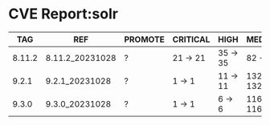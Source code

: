 # CVE Report:solr
|  TAG   |       REF       | PROMOTE | CRITICAL |   HIGH   |   MEDIUM   |   LOW    | UNKNOWN |
|--------|-----------------|---------|----------|----------|------------|----------|---------|
| 8.11.2 | 8.11.2_20231028 | ?       | 21 -> 21 | 35 -> 35 | 82 -> 82   | 39 -> 39 | 0 -> 0  |
| 9.2.1  | 9.2.1_20231028  | ?       | 1 -> 1   | 11 -> 11 | 132 -> 132 | 61 -> 61 | 0 -> 0  |
| 9.3.0  | 9.3.0_20231028  | ?       | 1 -> 1   | 6 -> 6   | 116 -> 116 | 61 -> 61 | 0 -> 0  |
